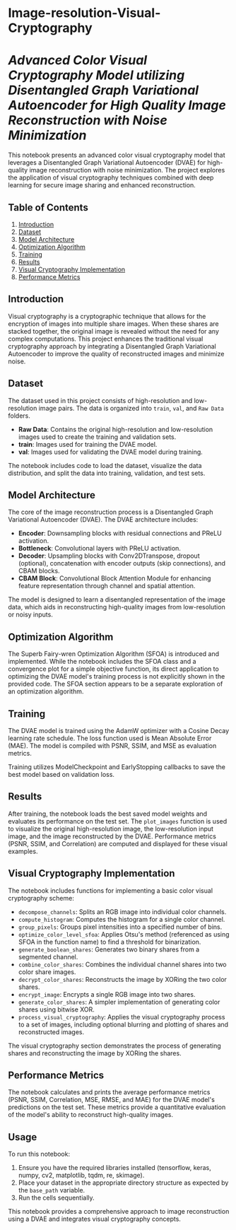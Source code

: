 # Image-resolution-Visual-Cryptography
# ***Advanced Color Visual Cryptography Model utilizing Disentangled Graph Variational Autoencoder for High Quality Image Reconstruction with Noise Minimization***

This notebook presents an advanced color visual cryptography model that leverages a Disentangled Graph Variational Autoencoder (DVAE) for high-quality image reconstruction with noise minimization. The project explores the application of visual cryptography techniques combined with deep learning for secure image sharing and enhanced reconstruction.

## Table of Contents

1.  [Introduction](#introduction)
2.  [Dataset](#dataset)
3.  [Model Architecture](#model-architecture)
4.  [Optimization Algorithm](#optimization-algorithm)
5.  [Training](#training)
6.  [Results](#results)
7.  [Visual Cryptography Implementation](#visual-cryptography-implementation)
8.  [Performance Metrics](#performance-metrics)

## Introduction

Visual cryptography is a cryptographic technique that allows for the encryption of images into multiple share images. When these shares are stacked together, the original image is revealed without the need for any complex computations. This project enhances the traditional visual cryptography approach by integrating a Disentangled Graph Variational Autoencoder to improve the quality of reconstructed images and minimize noise.

## Dataset

The dataset used in this project consists of high-resolution and low-resolution image pairs. The data is organized into `train`, `val`, and `Raw Data` folders.

-   **Raw Data**: Contains the original high-resolution and low-resolution images used to create the training and validation sets.
-   **train**: Images used for training the DVAE model.
-   **val**: Images used for validating the DVAE model during training.

The notebook includes code to load the dataset, visualize the data distribution, and split the data into training, validation, and test sets.

## Model Architecture

The core of the image reconstruction process is a Disentangled Graph Variational Autoencoder (DVAE). The DVAE architecture includes:

-   **Encoder**: Downsampling blocks with residual connections and PReLU activation.
-   **Bottleneck**: Convolutional layers with PReLU activation.
-   **Decoder**: Upsampling blocks with Conv2DTranspose, dropout (optional), concatenation with encoder outputs (skip connections), and CBAM blocks.
-   **CBAM Block**: Convolutional Block Attention Module for enhancing feature representation through channel and spatial attention.

The model is designed to learn a disentangled representation of the image data, which aids in reconstructing high-quality images from low-resolution or noisy inputs.

## Optimization Algorithm

The Superb Fairy-wren Optimization Algorithm (SFOA) is introduced and implemented. While the notebook includes the SFOA class and a convergence plot for a simple objective function, its direct application to optimizing the DVAE model's training process is not explicitly shown in the provided code. The SFOA section appears to be a separate exploration of an optimization algorithm.

## Training

The DVAE model is trained using the AdamW optimizer with a Cosine Decay learning rate schedule. The loss function used is Mean Absolute Error (MAE). The model is compiled with PSNR, SSIM, and MSE as evaluation metrics.

Training utilizes ModelCheckpoint and EarlyStopping callbacks to save the best model based on validation loss.

## Results

After training, the notebook loads the best saved model weights and evaluates its performance on the test set. The `plot_images` function is used to visualize the original high-resolution image, the low-resolution input image, and the image reconstructed by the DVAE. Performance metrics (PSNR, SSIM, and Correlation) are computed and displayed for these visual examples.

## Visual Cryptography Implementation

The notebook includes functions for implementing a basic color visual cryptography scheme:

-   `decompose_channels`: Splits an RGB image into individual color channels.
-   `compute_histogram`: Computes the histogram for a single color channel.
-   `group_pixels`: Groups pixel intensities into a specified number of bins.
-   `optimize_color_level_sfoa`: Applies Otsu's method (referenced as using SFOA in the function name) to find a threshold for binarization.
-   `generate_boolean_shares`: Generates two binary shares from a segmented channel.
-   `combine_color_shares`: Combines the individual channel shares into two color share images.
-   `decrypt_color_shares`: Reconstructs the image by XORing the two color shares.
-   `encrypt_image`: Encrypts a single RGB image into two shares.
-   `generate_color_shares`: A simpler implementation of generating color shares using bitwise XOR.
-   `process_visual_cryptography`: Applies the visual cryptography process to a set of images, including optional blurring and plotting of shares and reconstructed images.

The visual cryptography section demonstrates the process of generating shares and reconstructing the image by XORing the shares.

## Performance Metrics

The notebook calculates and prints the average performance metrics (PSNR, SSIM, Correlation, MSE, RMSE, and MAE) for the DVAE model's predictions on the test set. These metrics provide a quantitative evaluation of the model's ability to reconstruct high-quality images.

## Usage

To run this notebook:

1.  Ensure you have the required libraries installed (tensorflow, keras, numpy, cv2, matplotlib, tqdm, re, skimage).
2.  Place your dataset in the appropriate directory structure as expected by the `base_path` variable.
3.  Run the cells sequentially.

This notebook provides a comprehensive approach to image reconstruction using a DVAE and integrates visual cryptography concepts.
